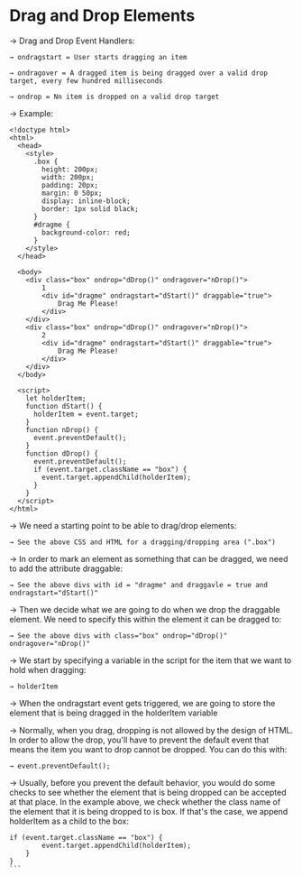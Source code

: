 # Drag and Drop Elements

→ Drag and Drop Event Handlers:

    → ondragstart = User starts dragging an item

    → ondragover = A dragged item is being dragged over a valid drop target, every few hundred milliseconds

    → ondrop = Nn item is dropped on a valid drop target
    
→ Example:
```
<!doctype html>
<html>
  <head>
    <style>
      .box {
        height: 200px;
        width: 200px;
        padding: 20px;
        margin: 0 50px;
        display: inline-block;
        border: 1px solid black;
      }
      #dragme {
        background-color: red;
      }
    </style>
  </head>
  
  <body>
    <div class="box" ondrop="dDrop()" ondragover="nDrop()">
        1
        <div id="dragme" ondragstart="dStart()" draggable="true">
            Drag Me Please!
        </div>
    </div>
    <div class="box" ondrop="dDrop()" ondragover="nDrop()">
        2
        <div id="dragme" ondragstart="dStart()" draggable="true">
            Drag Me Please!
        </div>
    </div>
  </body>

  <script>
    let holderItem;
    function dStart() {
      holderItem = event.target;
    }
    function nDrop() {
      event.preventDefault();
    }
    function dDrop() {
      event.preventDefault();
      if (event.target.className == "box") {
        event.target.appendChild(holderItem);
      }
    }
  </script>
</html>
```

→ We need a starting point to be able to drag/drop elements:

    → See the above CSS and HTML for a dragging/dropping area (".box")

→ In order to mark an element as something that can be dragged, we need to add the attribute draggable:

    → See the above divs with id = "dragme" and draggavle = true and ondragstart="dStart()"

→ Then we decide what we are going to do when we drop the draggable element. We need to specify this within the element it can be dragged to:

    → See the above divs with class="box" ondrop="dDrop()" ondragover="nDrop()"

→ We start by specifying a variable in the script for the item that we want to hold when dragging:

    → holderItem
    
→ When the ondragstart event gets triggered, we are going to store the element that is being dragged in the holderItem variable

→ Normally, when you drag, dropping is not allowed by the design of HTML. In order to allow the drop, you'll have to prevent the default event that means the item you want to drop cannot be dropped. You can do this with:

    → event.preventDefault();

→ Usually, before you prevent the default behavior, you would do some checks to see whether the element that is being dropped can be accepted at that place. In the example above, we check whether the class name of the element that it is being dropped to is box. If that's the case, we append holderItem as a child to the box:


    if (event.target.className == "box") {
            event.target.appendChild(holderItem);
        }
    }
    ```

    